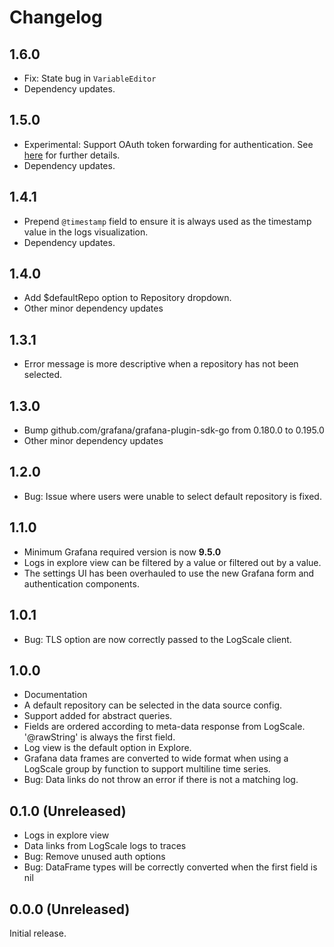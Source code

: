 # Changelog

## 1.6.0

- Fix: State bug in `VariableEditor`
- Dependency updates.
  
## 1.5.0

- Experimental: Support OAuth token forwarding for authentication. See [here](https://github.com/grafana/falconlogscale-datasource?tab=readme-ov-file#forward-oauth-identity) for further details.
- Dependency updates.

## 1.4.1

- Prepend `@timestamp` field to ensure it is always used as the timestamp value in the logs visualization.
- Dependency updates.
  
## 1.4.0

- Add $defaultRepo option to Repository dropdown.
- Other minor dependency updates

## 1.3.1

- Error message is more descriptive when a repository has not been selected.

## 1.3.0

- Bump github.com/grafana/grafana-plugin-sdk-go from 0.180.0 to 0.195.0
- Other minor dependency updates

## 1.2.0

- Bug: Issue where users were unable to select default repository is fixed.

## 1.1.0

- Minimum Grafana required version is now **9.5.0**
- Logs in explore view can be filtered by a value or filtered out by a value.
- The settings UI has been overhauled to use the new Grafana form and authentication components.

## 1.0.1

- Bug: TLS option are now correctly passed to the LogScale client.

## 1.0.0

- Documentation
- A default repository can be selected in the data source config.
- Support added for abstract queries.
- Fields are ordered according to meta-data response from LogScale. '@rawString' is always the first field.
- Log view is the default option in Explore.
- Grafana data frames are converted to wide format when using a LogScale group by function to support multiline time series.
- Bug: Data links do not throw an error if there is not a matching log.

## 0.1.0 (Unreleased)

- Logs in explore view
- Data links from LogScale logs to traces
- Bug: Remove unused auth options
- Bug: DataFrame types will be correctly converted when the first field is nil

## 0.0.0 (Unreleased)

Initial release.
